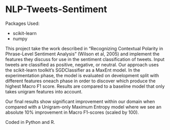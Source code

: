 # NLP-Tweets-Sentiment

Packages Used:
* scikit-learn
* numpy


This project take the work described in “Recognizing Contextual Polarity in Phrase-Level Sentiment Analysis” (Wilson et al, 2005) and implement the features they discuss for use in the sentiment classification of tweets. Input tweets are classified as positive, negative, or neutral. Our approach uses the scikit-learn toolkit’s SGDClassifier as a MaxEnt model. In the experimentation phase, the model is evaluated on development split with different features oneach phase in order to discover which produce the highest Macro F1 score. Results are compared to a baseline model that only takes unigram features into account. 


Our final results show significant improvement within our domain when compared with a Unigram-only Maximum Entropy model where we see an absolute 10% improvement in Macro F1-scores (scaled by 100). 


Coded in Python and R. 
